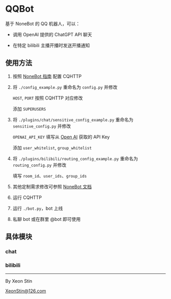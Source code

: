 # QQBot

基于 NoneBot 的 QQ 机器人，可以：

* 调用 OpenAI 提供的 ChatGPT API 聊天

* 在特定 bilibili 主播开播时发送开播通知

## 使用方法

1. 按照 [NoneBot 指南](https://docs.nonebot.dev/guide/installation.html) 配置 CQHTTP

1. 将 `./config_example.py` 重命名为 `config.py` 并修改

    `HOST`, `PORT` 按照 CQHTTP 对应修改

    添加 `SUPERUSERS`

1. 将 `./plugins/chat/sensitive_config_example.py` 重命名为 `sensitive_config.py` 并修改

    `OPENAI_API_KEY` 填写从 [Open AI](https://platform.openai.com/account/api-keys) 获取的 API Key
    
    添加 `user_whitelist`, `group_whitelist`

1. 将 `./plugins/bilibili/routing_config_example.py` 重命名为 `routing_config.py` 并修改

    填写 `room_id`、`user_ids`、`group_ids`

1. 其他定制需求修改可参照 [NoneBot 文档](https://docs.nonebot.dev/guide/)

1. 运行 CQHTTP

1. 运行 `./bot.py`，bot 上线

1. 私聊 bot 或在群里 @bot 即可使用

## 具体模块

### chat

### bilibili

---

By Xeon Stin

XeonStin@126.com
